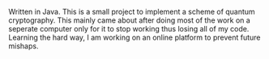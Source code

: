 Written in Java.
This is a small project to implement a scheme of quantum cryptography.
This mainly came about after doing most of the work on a seperate computer
only for it to stop working thus losing all of my code.
Learning the hard way, I am working on an online platform to prevent future mishaps.
